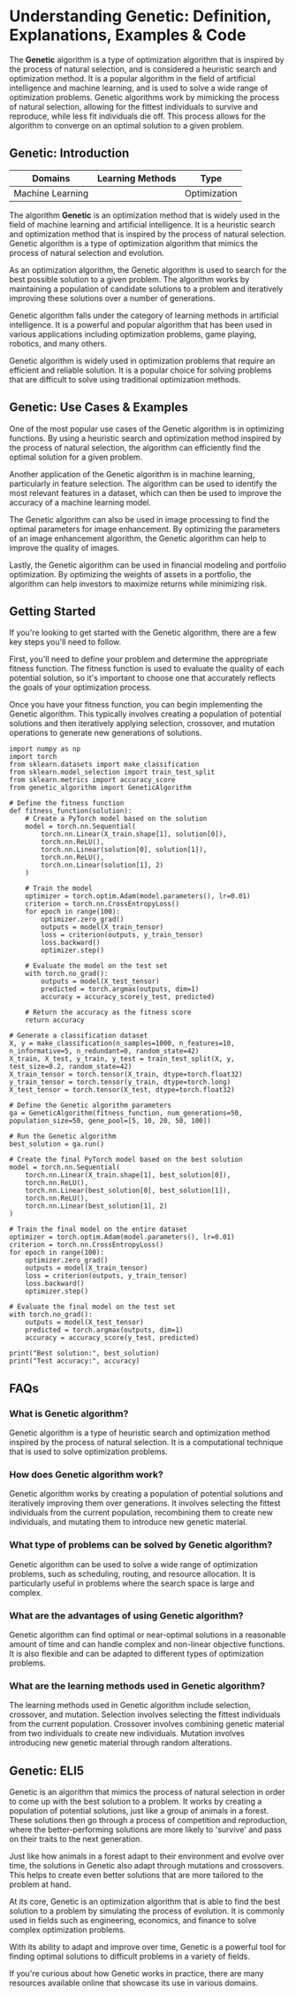 # Understanding Genetic: Definition, Explanations, Examples & Code

The **Genetic** algorithm is a type of optimization algorithm that is inspired
by the process of natural selection, and is considered a heuristic search and
optimization method. It is a popular algorithm in the field of artificial
intelligence and machine learning, and is used to solve a wide range of
optimization problems. Genetic algorithms work by mimicking the process of
natural selection, allowing for the fittest individuals to survive and
reproduce, while less fit individuals die off. This process allows for the
algorithm to converge on an optimal solution to a given problem.

## Genetic: Introduction

Domains | Learning Methods | Type  
---|---|---  
Machine Learning |  | Optimization  
  
The algorithm **Genetic** is an optimization method that is widely used in the
field of machine learning and artificial intelligence. It is a heuristic
search and optimization method that is inspired by the process of natural
selection. Genetic algorithm is a type of optimization algorithm that mimics
the process of natural selection and evolution.

As an optimization algorithm, the Genetic algorithm is used to search for the
best possible solution to a given problem. The algorithm works by maintaining
a population of candidate solutions to a problem and iteratively improving
these solutions over a number of generations.

Genetic algorithm falls under the category of learning methods in artificial
intelligence. It is a powerful and popular algorithm that has been used in
various applications including optimization problems, game playing, robotics,
and many others.

Genetic algorithm is widely used in optimization problems that require an
efficient and reliable solution. It is a popular choice for solving problems
that are difficult to solve using traditional optimization methods.

## Genetic: Use Cases & Examples

One of the most popular use cases of the Genetic algorithm is in optimizing
functions. By using a heuristic search and optimization method inspired by the
process of natural selection, the algorithm can efficiently find the optimal
solution for a given problem.

Another application of the Genetic algorithm is in machine learning,
particularly in feature selection. The algorithm can be used to identify the
most relevant features in a dataset, which can then be used to improve the
accuracy of a machine learning model.

The Genetic algorithm can also be used in image processing to find the optimal
parameters for image enhancement. By optimizing the parameters of an image
enhancement algorithm, the Genetic algorithm can help to improve the quality
of images.

Lastly, the Genetic algorithm can be used in financial modeling and portfolio
optimization. By optimizing the weights of assets in a portfolio, the
algorithm can help investors to maximize returns while minimizing risk.

## Getting Started

If you're looking to get started with the Genetic algorithm, there are a few
key steps you'll need to follow.

First, you'll need to define your problem and determine the appropriate
fitness function. The fitness function is used to evaluate the quality of each
potential solution, so it's important to choose one that accurately reflects
the goals of your optimization process.

Once you have your fitness function, you can begin implementing the Genetic
algorithm. This typically involves creating a population of potential
solutions and then iteratively applying selection, crossover, and mutation
operations to generate new generations of solutions.

    
    
    
    import numpy as np
    import torch
    from sklearn.datasets import make_classification
    from sklearn.model_selection import train_test_split
    from sklearn.metrics import accuracy_score
    from genetic_algorithm import GeneticAlgorithm
    
    # Define the fitness function
    def fitness_function(solution):
        # Create a PyTorch model based on the solution
        model = torch.nn.Sequential(
            torch.nn.Linear(X_train.shape[1], solution[0]),
            torch.nn.ReLU(),
            torch.nn.Linear(solution[0], solution[1]),
            torch.nn.ReLU(),
            torch.nn.Linear(solution[1], 2)
        )
    
        # Train the model
        optimizer = torch.optim.Adam(model.parameters(), lr=0.01)
        criterion = torch.nn.CrossEntropyLoss()
        for epoch in range(100):
            optimizer.zero_grad()
            outputs = model(X_train_tensor)
            loss = criterion(outputs, y_train_tensor)
            loss.backward()
            optimizer.step()
    
        # Evaluate the model on the test set
        with torch.no_grad():
            outputs = model(X_test_tensor)
            predicted = torch.argmax(outputs, dim=1)
            accuracy = accuracy_score(y_test, predicted)
    
        # Return the accuracy as the fitness score
        return accuracy
    
    # Generate a classification dataset
    X, y = make_classification(n_samples=1000, n_features=10, n_informative=5, n_redundant=0, random_state=42)
    X_train, X_test, y_train, y_test = train_test_split(X, y, test_size=0.2, random_state=42)
    X_train_tensor = torch.tensor(X_train, dtype=torch.float32)
    y_train_tensor = torch.tensor(y_train, dtype=torch.long)
    X_test_tensor = torch.tensor(X_test, dtype=torch.float32)
    
    # Define the Genetic algorithm parameters
    ga = GeneticAlgorithm(fitness_function, num_generations=50, population_size=50, gene_pool=[5, 10, 20, 50, 100])
    
    # Run the Genetic algorithm
    best_solution = ga.run()
    
    # Create the final PyTorch model based on the best solution
    model = torch.nn.Sequential(
        torch.nn.Linear(X_train.shape[1], best_solution[0]),
        torch.nn.ReLU(),
        torch.nn.Linear(best_solution[0], best_solution[1]),
        torch.nn.ReLU(),
        torch.nn.Linear(best_solution[1], 2)
    )
    
    # Train the final model on the entire dataset
    optimizer = torch.optim.Adam(model.parameters(), lr=0.01)
    criterion = torch.nn.CrossEntropyLoss()
    for epoch in range(100):
        optimizer.zero_grad()
        outputs = model(X_train_tensor)
        loss = criterion(outputs, y_train_tensor)
        loss.backward()
        optimizer.step()
    
    # Evaluate the final model on the test set
    with torch.no_grad():
        outputs = model(X_test_tensor)
        predicted = torch.argmax(outputs, dim=1)
        accuracy = accuracy_score(y_test, predicted)
    
    print("Best solution:", best_solution)
    print("Test accuracy:", accuracy)
    
    

## FAQs

### What is Genetic algorithm?

Genetic algorithm is a type of heuristic search and optimization method
inspired by the process of natural selection. It is a computational technique
that is used to solve optimization problems.

### How does Genetic algorithm work?

Genetic algorithm works by creating a population of potential solutions and
iteratively improving them over generations. It involves selecting the fittest
individuals from the current population, recombining them to create new
individuals, and mutating them to introduce new genetic material.

### What type of problems can be solved by Genetic algorithm?

Genetic algorithm can be used to solve a wide range of optimization problems,
such as scheduling, routing, and resource allocation. It is particularly
useful in problems where the search space is large and complex.

### What are the advantages of using Genetic algorithm?

Genetic algorithm can find optimal or near-optimal solutions in a reasonable
amount of time and can handle complex and non-linear objective functions. It
is also flexible and can be adapted to different types of optimization
problems.

### What are the learning methods used in Genetic algorithm?

The learning methods used in Genetic algorithm include selection, crossover,
and mutation. Selection involves selecting the fittest individuals from the
current population. Crossover involves combining genetic material from two
individuals to create new individuals. Mutation involves introducing new
genetic material through random alterations.

## Genetic: ELI5

Genetic is an algorithm that mimics the process of natural selection in order
to come up with the best solution to a problem. It works by creating a
population of potential solutions, just like a group of animals in a forest.
These solutions then go through a process of competition and reproduction,
where the better-performing solutions are more likely to 'survive' and pass on
their traits to the next generation.

Just like how animals in a forest adapt to their environment and evolve over
time, the solutions in Genetic also adapt through mutations and crossovers.
This helps to create even better solutions that are more tailored to the
problem at hand.

At its core, Genetic is an optimization algorithm that is able to find the
best solution to a problem by simulating the process of evolution. It is
commonly used in fields such as engineering, economics, and finance to solve
complex optimization problems.

With its ability to adapt and improve over time, Genetic is a powerful tool
for finding optimal solutions to difficult problems in a variety of fields.

If you're curious about how Genetic works in practice, there are many
resources available online that showcase its use in various domains.